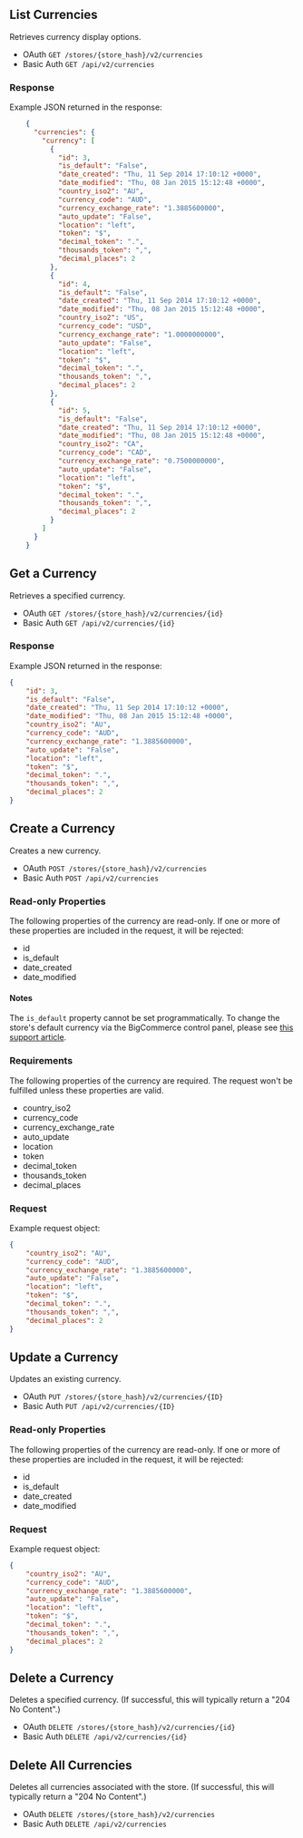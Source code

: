 ## <span class="jumptarget"> List Currencies </span>

Retrieves currency display options.

*   OAuth
`GET /stores/{store_hash}/v2/currencies`  
*   Basic Auth
`GET /api/v2/currencies`

### <span class="jumptarget"> Response </span>

Example JSON returned in the response:

```json
    {
      "currencies": {
        "currency": [
          {
            "id": 3,
            "is_default": "False",
            "date_created": "Thu, 11 Sep 2014 17:10:12 +0000",
            "date_modified": "Thu, 08 Jan 2015 15:12:48 +0000",
            "country_iso2": "AU",
            "currency_code": "AUD",
            "currency_exchange_rate": "1.3885600000",
            "auto_update": "False",
            "location": "left",
            "token": "$",
            "decimal_token": ".",
            "thousands_token": ",",
            "decimal_places": 2
          },
          {
            "id": 4,
            "is_default": "False",
            "date_created": "Thu, 11 Sep 2014 17:10:12 +0000",
            "date_modified": "Thu, 08 Jan 2015 15:12:48 +0000",
            "country_iso2": "US",
            "currency_code": "USD",
            "currency_exchange_rate": "1.0000000000",
            "auto_update": "False",
            "location": "left",
            "token": "$",
            "decimal_token": ".",
            "thousands_token": ",",
            "decimal_places": 2
          },
          {
            "id": 5,
            "is_default": "False",
            "date_created": "Thu, 11 Sep 2014 17:10:12 +0000",
            "date_modified": "Thu, 08 Jan 2015 15:12:48 +0000",
            "country_iso2": "CA",
            "currency_code": "CAD",
            "currency_exchange_rate": "0.7500000000",
            "auto_update": "False",
            "location": "left",
            "token": "$",
            "decimal_token": ".",
            "thousands_token": ",",
            "decimal_places": 2
          }
        ]
      }
    }
```
  
## <span class="jumptarget"> Get a Currency </span>

Retrieves a specified currency.

*   OAuth
`GET /stores/{store_hash}/v2/currencies/{id}`
*   Basic Auth
`GET /api/v2/currencies/{id}`

### <span class="jumptarget"> Response </span>

Example JSON returned in the response:

```json
{
    "id": 3,
    "is_default": "False",
    "date_created": "Thu, 11 Sep 2014 17:10:12 +0000",
    "date_modified": "Thu, 08 Jan 2015 15:12:48 +0000",
    "country_iso2": "AU",
    "currency_code": "AUD",
    "currency_exchange_rate": "1.3885600000",
    "auto_update": "False",
    "location": "left",
    "token": "$",
    "decimal_token": ".",
    "thousands_token": ",",
    "decimal_places": 2
}
```

## <span class="jumptarget"> Create a Currency </span>

Creates a new currency.

*   OAuth
`POST /stores/{store_hash}/v2/currencies`
*   Basic Auth
`POST /api/v2/currencies`

### <span class="jumptarget"> Read-only Properties </span>

The following properties of the currency are read-only. If one or more of these properties are included in the request, it will be rejected:

* id
* is_default
* date_created
* date_modified

#### <span class="jumptarget"> Notes </span>

The `is_default` property cannot be set programmatically. To change the store's default currency via the BigCommerce control panel, please see [this support article](https://support.bigcommerce.com/articles/Public/Managing-Currencies/?q=currency&l=en_US&fs=Search&pn=1#default).


### <span class="jumptarget"> Requirements </span>

The following properties of the currency are required. The request won't be fulfilled unless these properties are valid.

* country_iso2
* currency_code
* currency_exchange_rate
* auto_update
* location
* token
* decimal_token
* thousands_token
* decimal_places


### <span class="jumptarget"> Request </span>

Example request object:

```json
{
    "country_iso2": "AU",
    "currency_code": "AUD",
    "currency_exchange_rate": "1.3885600000",
    "auto_update": "False",
    "location": "left",
    "token": "$",
    "decimal_token": ".",
    "thousands_token": ",",
    "decimal_places": 2
}
```


## <span class="jumptarget"> Update a Currency </span>

Updates an existing currency.

*   OAuth
`PUT /stores/{store_hash}/v2/currencies/{ID}`
*   Basic Auth
`PUT /api/v2/currencies/{ID}`

### <span class="jumptarget"> Read-only Properties </span>

The following properties of the currency are read-only. If one or more of these properties are included in the request, it will be rejected:

* id
* is_default
* date_created
* date_modified


### <span class="jumptarget"> Request </span>

Example request object:

```json
{
    "country_iso2": "AU",
    "currency_code": "AUD",
    "currency_exchange_rate": "1.3885600000",
    "auto_update": "False",
    "location": "left",
    "token": "$",
    "decimal_token": ".",
    "thousands_token": ",",
    "decimal_places": 2
}
```

## <span class="jumptarget"> Delete a Currency </span>

Deletes a specified currency. (If successful, this will typically return a "204 No Content".)

*   OAuth
`DELETE /stores/{store_hash}/v2/currencies/{id}`
*   Basic Auth
`DELETE /api/v2/currencies/{id}`

## <span class="jumptarget"> Delete All Currencies </span>

Deletes all currencies associated with the store. (If successful, this will typically return a "204 No Content".)

*   OAuth
`DELETE /stores/{store_hash}/v2/currencies`
*   Basic Auth
`DELETE /api/v2/currencies` 
